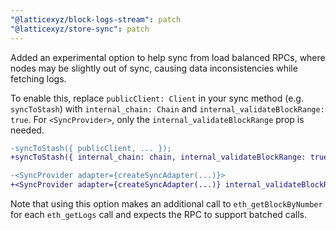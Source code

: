 ```yaml
---
"@latticexyz/block-logs-stream": patch
"@latticexyz/store-sync": patch
---
```


Added an experimental option to help sync from load balanced RPCs, where nodes may be slightly out of sync, causing data inconsistencies while fetching logs.

To enable this, replace `publicClient: Client` in your sync method (e.g. `syncToStash`) with `internal_chain: Chain` and `internal_validateBlockRange: true`. For `<SyncProvider>`, only the `internal_validateBlockRange` prop is needed.

```diff
-syncToStash({ publicClient, ... });
+syncToStash({ internal_chain: chain, internal_validateBlockRange: true, ... });
```

```diff
-<SyncProvider adapter={createSyncAdapter(...)}>
+<SyncProvider adapter={createSyncAdapter(...)} internal_validateBlockRange>
```

Note that using this option makes an additional call to `eth_getBlockByNumber` for each `eth_getLogs` call and expects the RPC to support batched calls.
